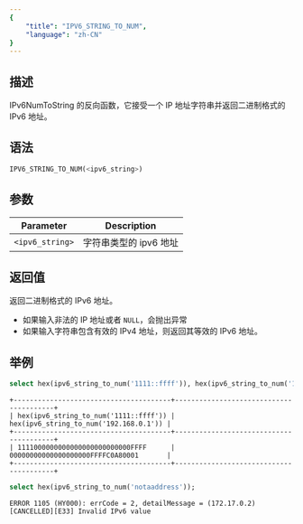 ```yaml
---
{
    "title": "IPV6_STRING_TO_NUM",
    "language": "zh-CN"
}
---
```


## 描述
IPv6NumToString 的反向函数，它接受一个 IP 地址字符串并返回二进制格式的 IPv6 地址。

## 语法
```sql
IPV6_STRING_TO_NUM(<ipv6_string>)
```

## 参数
| Parameter | Description                                      |
|-----------|--------------------------------------------------|
| `<ipv6_string>`      | 字符串类型的 ipv6 地址  |

## 返回值
返回二进制格式的 IPv6 地址。
- 如果输入非法的 IP 地址或者 `NULL`，会抛出异常
- 如果输入字符串包含有效的 IPv4 地址，则返回其等效的 IPv6 地址。

## 举例
```sql
select hex(ipv6_string_to_num('1111::ffff')), hex(ipv6_string_to_num('192.168.0.1'));
```
```text
+---------------------------------------+----------------------------------------+
| hex(ipv6_string_to_num('1111::ffff')) | hex(ipv6_string_to_num('192.168.0.1')) |
+---------------------------------------+----------------------------------------+
| 1111000000000000000000000000FFFF      | 00000000000000000000FFFFC0A80001       |
+---------------------------------------+----------------------------------------+
```
```sql
select hex(ipv6_string_to_num('notaaddress'));
```
```text
ERROR 1105 (HY000): errCode = 2, detailMessage = (172.17.0.2)[CANCELLED][E33] Invalid IPv6 value
```

